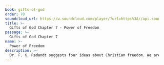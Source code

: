 ```yaml
---
book: gifts-of-god
order: 70
soundcloud_url: https://w.soundcloud.com/player/?url=https%3A//api.soundcloud.com/tracks/
title: >-
  Gifts of God Chapter 7 - Power of Freedom
passage: >-
  Gifts of God Chapter 7
name: >-
  Power of Freedom
description: >-
  Dr. F. K. Radandt suggests four ideas about Christian freedom. We are free to do as we ought. We are free to enjoy freedom. We are free to choose the truth. We are free to live by the Word of God.
---
```


